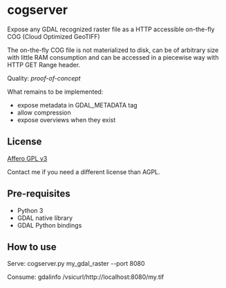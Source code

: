 cogserver
=========

Expose any GDAL recognized raster file as a HTTP accessible on-the-fly COG
(Cloud Optimized GeoTIFF)

The on-the-fly COG file is not materialized to disk, can be of arbitrary size
with little RAM consumption and can be accessed in a piecewise way with HTTP
GET Range header.

Quality: *proof-of-concept*

What remains to be implemented:
- expose metadata in GDAL_METADATA tag
- allow compression
- expose overviews when they exist

License
-------

[Affero GPL v3](https://www.gnu.org/licenses/agpl-3.0.en.html)

Contact me if you need a different license than AGPL.

Pre-requisites
--------------

- Python 3
- GDAL native library
- GDAL Python bindings

How to use
----------

Serve:
cogserver.py my_gdal_raster --port 8080

Consume:
gdalinfo /vsicurl/http://localhost:8080/my.tif
